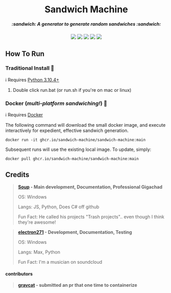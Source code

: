 <p align="center">
 <h1 align="center">Sandwich Machine</h1>
 <h5 align="center"><i>:sandwich: A generator to generate random sandwiches :sandwich:</i></h5>
</p>
  <p align="center">
    <img src="https://img.shields.io/github/repo-size/sandwich-machine/sandwich-machine?style=for-the-badge"/>
    <img src="https://img.shields.io/github/languages/top/sandwich-machine/sandwich-machine?style=for-the-badge"/>
    <img src="https://img.shields.io/github/commit-activity/w/sandwich-machine/sandwich-machine?style=for-the-badge"/>
    <img src="https://img.shields.io/tokei/lines/github/sandwich-machine/sandwich-machine?style=for-the-badge"/>
    <img src="https://img.shields.io/github/downloads/sandwich-machine/sandwich-machine/total?style=for-the-badge"/>
</p>

## How To Run

### Traditional Install 🐍

ℹ️ Requires [Python 3.10.4+](https://www.python.org/downloads/)

1. Double click run.bat (or run.sh if you're on mac or linux)

### Docker (_multi-platform sandwiching!_) 🐳

ℹ️ Requires [Docker](https://docs.docker.com/engine/install/)

The following command will download the small docker image, and execute interactively for expedient, effective sandwich generation.

`docker run -it ghcr.io/sandwich-machine/sandwich-machine:main`

Subsequent runs will use the existing local image. To update, simply:

`docker pull ghcr.io/sandwich-machine/sandwich-machine:main`

## Credits

> **[Soup](https://github.com/SoupDevHub) - Main development, Documentation, Professional Gigachad**
> 
> OS: Windows
>
> Langs: JS, Python, Does C# off github
>
> Fun Fact: He called his projects "Trash projects".. even though I think they're awesome!

> **[electron271](https://github.com/electron271) - Development, Documentation, Testing**
> 
> OS: Windows
> 
> Langs: Max, Python
> 
> Fun Fact: I'm a musician on soundcloud

#### contributors

> **[gravcat](https://github.com/gravcat) - submitted an pr that one time to containerize**
